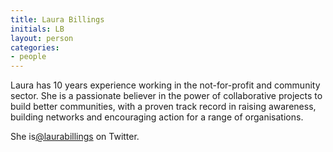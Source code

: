 ```yaml
---
title: Laura Billings
initials: LB
layout: person
categories:
- people
---
```


Laura has 10 years experience working in the not-for-profit and community sector. She is a passionate
believer in the power of collaborative projects to build better communities, with a proven track record in raising
awareness, building networks and encouraging action for a range of organisations.

She is[@laurabillings][] on Twitter.

[@laurabillings]: https://twitter.com/laurabillings

